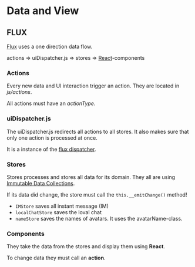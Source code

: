 # Data and View

## FLUX
[Flux](https://facebook.github.io/flux/) uses a one direction data flow.

actions ⇒ uiDispatcher.js ⇒ stores ⇒ [React](https://facebook.github.io/react/)-components

### Actions
Every new data and UI interaction trigger an action. They are located in _js/actions_.

All actions must have an _actionType_.

### uiDispatcher.js
The uiDispatcher.js redirects all actions to all stores. It also makes sure that only one action is processed at once.

It is a instance of the [flux dispatcher](https://www.npmjs.com/package/flux).

### Stores
Stores processes and stores all data for its domain. They all are using [Immutable Data Collections](https://www.npmjs.com/package/immutable).

If its data did change, the store must call the `this.__emitChange()` method!

* `IMStore` saves all instant message (IM)
* `localChatStore` saves the loval chat
* `nameStore` saves the names of avatars. It uses the avatarName-class.

### Components
They take the data from the stores and display them using **React**.

To change data they must call an **action**.
